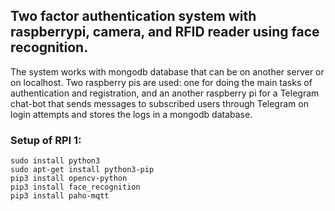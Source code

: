 ## Two factor authentication system with raspberrypi, camera, and RFID reader using face recognition.
The system works with mongodb database that can be on another server or on localhost. Two raspberry pis are used: one for doing the main tasks of authentication and registration, and an another raspberry pi for a Telegram chat-bot that sends messages to subscribed users through Telegram on login attempts and stores the logs in a mongodb database.  
### Setup of RPI 1:
```
sudo install python3
sudo apt-get install python3-pip
pip3 install opencv-python
pip3 install face_recognition
pip3 install paho-mqtt
```



